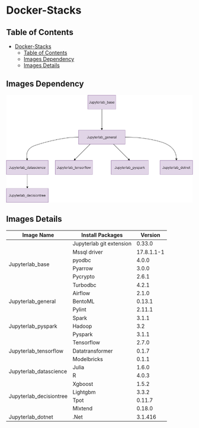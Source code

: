 Docker-Stacks
===
## Table of Contents
- [Docker-Stacks](#Docker-Stacks)
  - [Table of Contents](#Table-of-Contents)
  - [Images Dependency](#Images-Dependency)
  - [Images Details](#Images-Details)

## Images Dependency
![images](https://github.com/nextfortune/docker-stacks/blob/main/images/Images%20Dependency.png)

Images Details
---

<table class="tg">
<thead>
  <tr>
    <th class="tg-0pky"><span style="font-weight:bold">Image Name</span></th>
    <th class="tg-0pky"><span style="font-weight:bold">Install Packages</span></th>
    <th class="tg-0pky"><span style="font-weight:bold">Version</span></th>
  </tr>
</thead>
<tbody>
  <tr>
    <td class="tg-9wq8" rowspan="6">Jupyterlab_base</td>
    <td class="tg-0pky">Jupyterlab git extension</td>
    <td class="tg-dvpl">0.33.0</td>
  </tr>
  <tr>
    <td class="tg-0pky">Mssql driver</td>
    <td class="tg-dvpl">17.8.1.1-1</td>
  </tr>
  <tr>
    <td class="tg-0pky">pyodbc</td>
    <td class="tg-dvpl">4.0.0</td>
  </tr>
  <tr>
    <td class="tg-0pky">Pyarrow</td>
    <td class="tg-dvpl">3.0.0</td>
  </tr>
  <tr>
    <td class="tg-0pky">Pycrypto</td>
    <td class="tg-dvpl">2.6.1</td>
  </tr>
  <tr>
    <td class="tg-0pky">Turbodbc</td>
    <td class="tg-dvpl">4.2.1</td>
  </tr>
  <tr>
    <td class="tg-lboi" rowspan="3">Jupyterlab_general</td>
    <td class="tg-0pky">Airflow</td>
    <td class="tg-dvpl">2.1.0</td>
  </tr>
  <tr>
    <td class="tg-0pky">BentoML</td>
    <td class="tg-dvpl">0.13.1</td>
  </tr>
  <tr>
    <td class="tg-0pky">Pylint</td>
    <td class="tg-dvpl">2.11.1</td>
  </tr>
  <tr>
    <td class="tg-lboi" rowspan="3">Jupyterlab_pyspark</td>
    <td class="tg-0pky">Spark</td>
    <td class="tg-dvpl">3.1.1</td>
  </tr>
  <tr>
    <td class="tg-0pky">Hadoop</td>
    <td class="tg-dvpl">3.2</td>
  </tr>
  <tr>
    <td class="tg-0pky">Pyspark</td>
    <td class="tg-dvpl">3.1.1</td>
  </tr>
  <tr>
    <td class="tg-lboi" rowspan="3">Jupyterlab_tensorflow</td>
    <td class="tg-0pky">Tensorflow</td>
    <td class="tg-dvpl">2.7.0</td>
  </tr>
  <tr>
    <td class="tg-0pky">Datatransformer</td>
    <td class="tg-dvpl">0.1.7</td>
  </tr>
  <tr>
    <td class="tg-0pky">Modelbricks</td>
    <td class="tg-dvpl">0.1.1</td>
  </tr>
  <tr>
    <td class="tg-lboi" rowspan="2">Jupyterlab_datascience</td>
    <td class="tg-0pky">Julia</td>
    <td class="tg-dvpl">1.6.0</td>
  </tr>
  <tr>
    <td class="tg-0pky">R</td>
    <td class="tg-dvpl">4.0.3</td>
  </tr>
  <tr>
    <td class="tg-9wq8" rowspan="4">Jupyterlab_decisiontree</td>
    <td class="tg-0pky">Xgboost</td>
    <td class="tg-dvpl">1.5.2</td>
  </tr>
  <tr>
    <td class="tg-0pky">Lightgbm</td>
    <td class="tg-dvpl">3.3.2</td>
  </tr>
  <tr>
    <td class="tg-0pky">Tpot</td>
    <td class="tg-dvpl">0.11.7</td>
  </tr>
  <tr>
    <td class="tg-0pky">Mlxtend</td>
    <td class="tg-dvpl">0.18.0</td>
  </tr>
  <tr>
    <td class="tg-0lax">Jupyterlab_dotnet</td>
    <td class="tg-0lax">.Net</td>
    <td class="tg-0lax">3.1.416</td>
  </tr>
</tbody>
</table>